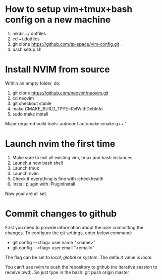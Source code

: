 # How to setup vim+tmux+bash config on a new machine
1. mkdir ~/.dotfiles
1. cd ~/.dotfiles
1. git clone https://github.com/tp-space/vim-config.git .
1. bash setup.sh

# Install NVIM from source
Within an empty folder, do:
1. git clone https://github.com/neovim/neovim.git
1. cd neovim
1. git checkout stable
1. make CMAKE\_BUILD\_TPYE=RelWithDebInfo
1. sudo make install

Major required build tools: autoconf automake cmake g++."

# Launch nvim the first time
1. Make sure to exit all existing vim, tmux and bash instances
1. Launch a new bash shell
1. Launch tmux
1. Launch nvim
1. Check if everything is fine with :checkhealth
1. Install plugin with :PluginInstall

Now your are all set.

# Commit changes to github
First you need to provide information about the user committing the changes.
To configure the git settings, enter below command:
- git config --\<flag\> user.name "\<name\>"
- git config --\<flag\> user.email "\<email\>"

The flag can be set to _local_, _global_ or _system_. The default value is _local_.

You can't use nvim to push the repository to github (no iterative session to receive pwd).
So just type in the bash: git push origin master

